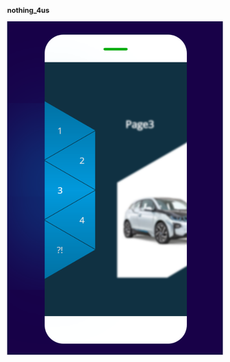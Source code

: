 <h3>nothing_4us</h3>
<img src="https://github.com/igorrsilvaaf/Card/blob/master/Screenshot_1.png" />

